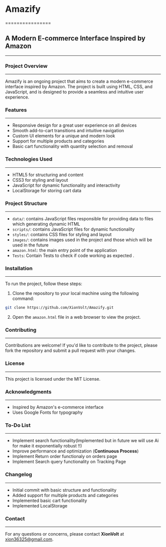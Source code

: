 # Amazify
================

## A Modern E-commerce Interface Inspired by Amazon
---------------------------------------------------

### Project Overview
-------------------

Amazify is an ongoing project that aims to create a modern e-commerce interface inspired by Amazon. The project is built using HTML, CSS, and JavaScript, and is designed to provide a seamless and intuitive user experience.

### Features
------------

*   Responsive design for a great user experience on all devices
*   Smooth add-to-cart transitions and intuitive navigation
*   Custom UI elements for a unique and modern look
*   Support for multiple products and categories
*   Basic cart functionality with quantity selection and removal

### Technologies Used
----------------------

*   HTML5 for structuring and content
*   CSS3 for styling and layout
*   JavaScript for dynamic functionality and interactivity
*   LocalStorage for storing cart data

### Project Structure
---------------------

*   `data/`: contains JavaScript files responsible for providing data to files which generating dynamic HTML
*   `scripts/`: contains JavaScript files for dynamic functionality
*   `styles/`: contains CSS files for styling and layout
*   `images/`: contains images used in the project and those which will be used in the future
*   `amazon.html`: the main entry point of the application
*   `Tests`: Contain Tests to check if code working as expected . 

### Installation
---------------
To run the project, follow these steps:

1. Clone the repository to your local machine using the following command:
```bash
git clone https://github.com/XionVolt/Amazify.git
```
2. Open the `amazon.html` file in a web browser to view the project.


### Contributing
--------------

Contributions are welcome! If you'd like to contribute to the project, please fork the repository and submit a pull request with your changes.

### License
-------

This project is licensed under the MIT License.

### Acknowledgments
------------------

*   Inspired by Amazon's e-commerce interface
*   Uses Google Fonts for typography

### To-Do List
--------------

*   Implement search functionality(Implemented but in future we will use Ai for make it exponentially robust !!)
*   Improve performance and optimization (**Continuous Process**)
*   Implement Return order functionaly on orders page
*   Implement Search query functionality on Tracking Page 
### Changelog
-------------

*   Initial commit with basic structure and functionality
*   Added support for multiple products and categories
*   Implemented basic cart functionality
*   Implemented LocalStorage

### Contact
----------

For any questions or concerns, please contact **XionVolt** at xion36325@gmail.com.